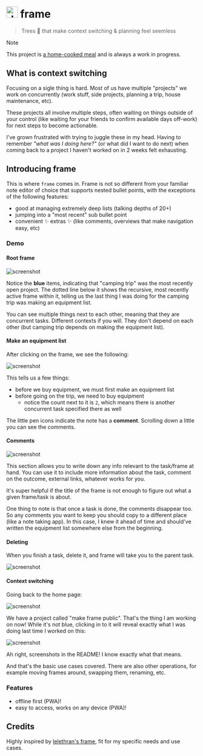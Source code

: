 # <img src="/res/icon512_rounded.png" alt="drawing" width="30"/> frame
> Trees 🌳 that make context switching & planning feel seemless

> [!NOTE]
> This project is [a home-cooked meal](https://tdom.dev/home-cooked) and is always a work in progress. 

## What is context switching

Focusing on a sigle thing is hard. Most of us have multiple "projects" we work on
concurrently (work stuff, side projects, planning a trip, house maintenance, etc).

These projects all involve multiple steps, often waiting on things outside of your control
(like waiting for your friends to confirm available days off-work) for next steps to become actionable.

I've grown frustrated with trying to juggle these in my head.
Having to remember *"what was I doing here?"* (or what did I want to do next)
when coming back to a project I haven't worked on in 2 weeks felt exhausting.

## Introducing frame

This is where `frame` comes in. Frame is not so different from your familiar note editor of choice that supports nested bullet points,
with the exceptions of the following features:

 - good at managing extremely deep lists (talking depths of 20+)
 - jumping into a "most recent" sub bullet point
 - convenient ✨ extras ✨ (like comments, overviews that make navigation easy, etc)

### Demo

#### Root frame

![screenshot](./docs/screenshots/1.png)

Notice the **blue** items, indicating that "camping trip" was the most recently open project.
The dotted line below it shows the recursive, most recently active frame within it,
telling us the last thing I was doing for the camping trip was making an equipment list.

You can see multiple things next to each other, meaning that they are concurrent tasks.
Different contexts if you will. They don't depend on each other (but camping trip depends on making the equipment list).

#### Make an equipment list

After clicking on the frame, we see the following:

![screenshot](./docs/screenshots/2.png)

This tells us a few things:

- before we buy equipment, we must first make an equipment list
- before going on the trip, we need to buy equipment
  - notice the count next to it is `2`, which means there is another concurrent task specified there as well

The little pen icons indicate the note has a **comment**.
Scrolling down a little you can see the comments.

#### Comments

![screenshot](./docs/screenshots/3.png)

This section allows you to write down any info relevant to the task/frame at hand.
You can use it to include more information about the task, comment on the outcome, external links, whatever works for you.

It's super helpful if the title of the frame is not enough to figure out what a given frame/task is about.

One thing to note is that once a task is done, the comments disappear too.
So any comments you want to keep you should copy to a different place (like a note taking app).
In this case, I knew it ahead of time and should've written the equipment list somewhere else from the beginning.

#### Deleting

When you finish a task, delete it, and frame will take you to the parent task.

![screenshot](./docs/screenshots/4.png)

#### Context switching

Going back to the home page:

![screenshot](./docs/screenshots/5.png)

We have a project called "make frame public". That's the thing I am working on now!
While it's not blue, clicking in to it will reveal exactly what I was doing last time I worked on this:

![screenshot](./docs/screenshots/6.png)

Ah right, screenshots in the README! I know exactly what that means.

And that's the basic use cases covered. There are also other operations, for example
moving frames around, swapping them, renaming, etc.

### Features
- offline first (PWA)!
- easy to access, works on any device (PWA)!

## Credits

Highly inspired by [lelethran's frame](https://github.com/lelanthran/frame), fit for my specific needs and use cases.

